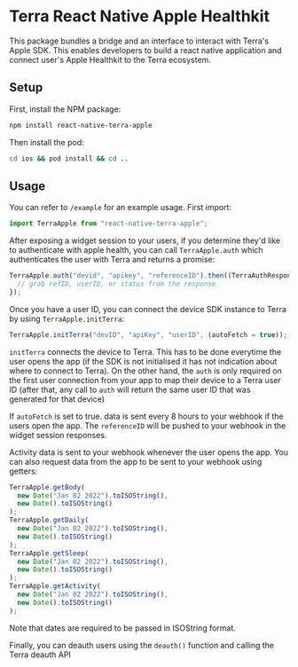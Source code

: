 # Terra React Native Apple Healthkit

This package bundles a bridge and an interface to interact with Terra's Apple SDK. This enables developers to build a react native application and connect user's Apple Healthkit to the Terra ecosystem.

## Setup

First, install the NPM package:

```sh
npm install react-native-terra-apple
```

Then install the pod:

```sh
cd ios && pod install && cd ..
```

<!-- In the future, we will be supporting a pod installation of the Swift framework. For now, it has to be manually linked to the pod you just installed. Open the pod project in xcode (it should be named `{PROJECT_NAME}.xcworkspace`), and select `Add packages` to add `github.com/tryterra/TerraSwift.git`. Make sure you add it to Pods, and you select the `RCTTerra` pod as a target.

![target1](./images/target1.png)
![target2](./images/target2.png) -->

## Usage

You can refer to `/example` for an example usage. First import:

```javascript
import TerraApple from "react-native-terra-apple";
```

After exposing a widget session to your users, if you determine they'd like to authenticate with apple health, you can call `TerraApple.auth` which authenticates the user with Terra and returns a promise:

```javascript
TerraApple.auth("devid", "apikey", "referenceID").then((TerraAuthResponse) => {
  // grab refID, userID, or status from the response
});
```

Once you have a user ID, you can connect the device SDK instance to Terra by using `TerraApple.initTerra`:

```javascript
TerraApple.initTerra("devID", "apiKey", "userID", (autoFetch = true));
```

`initTerra` connects the device to Terra. This has to be done everytime the user opens the app (if the SDK is not initialised it has not indication about where to connect to Terra). On the other hand, the `auth` is only required on the first user connection from your app to map their device to a Terra user ID (after that, any call to `auth` will return the same user ID that was generated for that device)

If `autoFetch` is set to true. data is sent every 8 hours to your webhook if the users open the app. The `referenceID` will be pushed to your webhook in the widget session responses.

Activity data is sent to your webhook whenever the user opens the app. You can also request data from the app to be sent to your webhook using getters:

```typescript
TerraApple.getBody(
  new Date("Jan 02 2022").toISOString(),
  new Date().toISOString()
);
TerraApple.getDaily(
  new Date("Jan 02 2022").toISOString(),
  new Date().toISOString()
);
TerraApple.getSleep(
  new Date("Jan 02 2022").toISOString(),
  new Date().toISOString()
);
TerraApple.getActivity(
  new Date("Jan 02 2022").toISOString(),
  new Date().toISOString()
);
```

Note that dates are required to be passed in ISOString format.

Finally, you can deauth users using the `deauth()` function and calling the Terra deauth API
